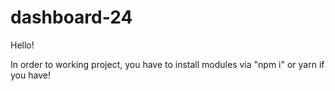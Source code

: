 # dashboard-24

Hello!

In order to working project, you have to install modules via "npm i" or yarn if you have!
